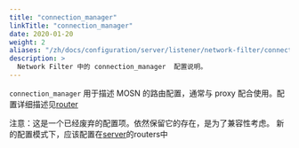 ```yaml
---
title: "connection_manager"
linkTitle: "connection_manager"
date: 2020-01-20
weight: 2
aliases: "/zh/docs/configuration/server/listener/network-filter/connection-manager"
description: >
  Network Filter 中的 connection_manager  配置说明。
---
```


`connection_manager` 用于描述 MOSN 的路由配置，通常与 proxy 配合使用。配置详细描述见[router](../../../router)

注意：这是一个已经废弃的配置项。依然保留它的存在，是为了兼容性考虑。
新的配置模式下，应该配置在[server](../../../../server)的routers中

